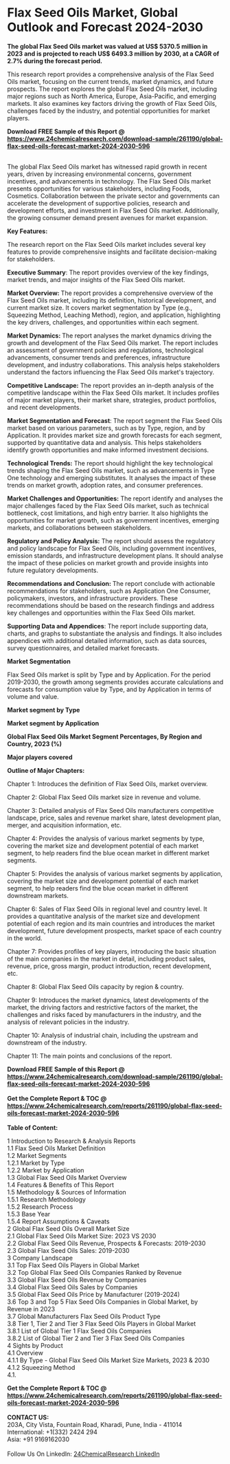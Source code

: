 <h1>Flax Seed Oils Market, Global Outlook and Forecast 2024-2030</h1><p><strong>The global Flax Seed Oils market was valued at US$ 5370.5 million in 2023 and is projected to reach US$ 6493.3 million by 2030, at a CAGR of 2.7% during the forecast period.</strong></p><p>
</p><p>This research report provides a comprehensive analysis of the Flax Seed Oils market, focusing on the current trends, market dynamics, and future prospects. The report explores the global Flax Seed Oils market, including major regions such as North America, Europe, Asia-Pacific, and emerging markets. It also examines key factors driving the growth of Flax Seed Oils, challenges faced by the industry, and potential opportunities for market players.</p><div><b>Download FREE Sample of this Report @ 
            <a href="https://www.24chemicalresearch.com/download-sample/261190/global-flax-seed-oils-forecast-market-2024-2030-596">
            https://www.24chemicalresearch.com/download-sample/261190/global-flax-seed-oils-forecast-market-2024-2030-596</a></b></div><br><p>
The global Flax Seed Oils market has witnessed rapid growth in recent years, driven by increasing environmental concerns, government incentives, and advancements in technology. The Flax Seed Oils market presents opportunities for various stakeholders, including Foods, Cosmetics. Collaboration between the private sector and governments can accelerate the development of supportive policies, research and development efforts, and investment in Flax Seed Oils market. Additionally, the growing consumer demand present avenues for market expansion.</p><p>
<strong>Key Features:</strong></p><p>
The research report on the Flax Seed Oils market includes several key features to provide comprehensive insights and facilitate decision-making for stakeholders.</p><p>
<strong>Executive Summary</strong>: The report provides overview of the key findings, market trends, and major insights of the Flax Seed Oils market.</p><p>
<strong>Market Overview: </strong>The report provides a comprehensive overview of the Flax Seed Oils market, including its definition, historical development, and current market size. It covers market segmentation by Type (e.g., Squeezing Method, Leaching Method), region, and application, highlighting the key drivers, challenges, and opportunities within each segment.</p><p>
<strong>Market Dynamics: </strong>The report analyses the market dynamics driving the growth and development of the Flax Seed Oils market. The report includes an assessment of government policies and regulations, technological advancements, consumer trends and preferences, infrastructure development, and industry collaborations. This analysis helps stakeholders understand the factors influencing the Flax Seed Oils market's trajectory.</p><p>
<strong>Competitive Landscape:</strong> The report provides an in-depth analysis of the competitive landscape within the Flax Seed Oils market. It includes profiles of major market players, their market share, strategies, product portfolios, and recent developments.</p><p>
<strong>Market Segmentation and Forecast</strong>: The report segment the Flax Seed Oils market based on various parameters, such as by Type, region, and by Application. It provides market size and growth forecasts for each segment, supported by quantitative data and analysis. This helps stakeholders identify growth opportunities and make informed investment decisions.</p><p>
<strong>Technological Trends:</strong> The report should highlight the key technological trends shaping the Flax Seed Oils market, such as advancements in Type One technology and emerging substitutes. It analyses the impact of these trends on market growth, adoption rates, and consumer preferences.</p><p>
<strong>Market Challenges and Opportunities:</strong> The report identify and analyses the major challenges faced by the Flax Seed Oils market, such as technical bottleneck, cost limitations, and high entry barrier. It also highlights the opportunities for market growth, such as government incentives, emerging markets, and collaborations between stakeholders.</p><p>
<strong>Regulatory and Policy Analysis:</strong> The report should assess the regulatory and policy landscape for Flax Seed Oils, including government incentives, emission standards, and infrastructure development plans. It should analyse the impact of these policies on market growth and provide insights into future regulatory developments.</p><p>
<strong>Recommendations and Conclusion: </strong>The report conclude with actionable recommendations for stakeholders, such as Application One Consumer, policymakers, investors, and infrastructure providers. These recommendations should be based on the research findings and address key challenges and opportunities within the Flax Seed Oils market.</p><p>
<strong>Supporting Data and Appendices</strong>: The report include supporting data, charts, and graphs to substantiate the analysis and findings. It also includes appendices with additional detailed information, such as data sources, survey questionnaires, and detailed market forecasts.</p><p>
<strong>Market Segmentation</strong></p><p>
Flax Seed Oils market is split by Type and by Application. For the period 2019-2030, the growth among segments provides accurate calculations and forecasts for consumption value by Type, and by Application in terms of volume and value.</p><p>
<strong>Market segment by Type</strong></p><p>
</p><p>
</p><p><strong>Market segment by Application</strong></p><p>
</p><p>
</p><p><strong>Global Flax Seed Oils Market Segment Percentages, By Region and Country, 2023 (%)</strong></p><p>
</p><p>
</p><p><strong>Major players covered</strong></p><p>
</p><p>
</p><p><strong>Outline of Major Chapters:</strong></p><p>
Chapter 1: Introduces the definition of Flax Seed Oils, market overview.</p><p>
Chapter 2: Global Flax Seed Oils market size in revenue and volume.</p><p>
Chapter 3: Detailed analysis of Flax Seed Oils manufacturers competitive landscape, price, sales and revenue market share, latest development plan, merger, and acquisition information, etc.</p><p>
Chapter 4: Provides the analysis of various market segments by type, covering the market size and development potential of each market segment, to help readers find the blue ocean market in different market segments.</p><p>
Chapter 5: Provides the analysis of various market segments by application, covering the market size and development potential of each market segment, to help readers find the blue ocean market in different downstream markets.</p><p>
Chapter 6: Sales of Flax Seed Oils in regional level and country level. It provides a quantitative analysis of the market size and development potential of each region and its main countries and introduces the market development, future development prospects, market space of each country in the world.</p><p>
Chapter 7: Provides profiles of key players, introducing the basic situation of the main companies in the market in detail, including product sales, revenue, price, gross margin, product introduction, recent development, etc.</p><p>
Chapter 8: Global Flax Seed Oils capacity by region &amp; country.</p><p>
Chapter 9: Introduces the market dynamics, latest developments of the market, the driving factors and restrictive factors of the market, the challenges and risks faced by manufacturers in the industry, and the analysis of relevant policies in the industry.</p><p>
Chapter 10: Analysis of industrial chain, including the upstream and downstream of the industry.</p><p>
Chapter 11: The main points and conclusions of the report.</p><div><b>Download FREE Sample of this Report @ 
            <a href="https://www.24chemicalresearch.com/download-sample/261190/global-flax-seed-oils-forecast-market-2024-2030-596">
            https://www.24chemicalresearch.com/download-sample/261190/global-flax-seed-oils-forecast-market-2024-2030-596</a></b></div><br><div><b>Get the Complete Report & TOC @ 
            <a href="https://www.24chemicalresearch.com/reports/261190/global-flax-seed-oils-forecast-market-2024-2030-596">
            https://www.24chemicalresearch.com/reports/261190/global-flax-seed-oils-forecast-market-2024-2030-596</a></b></div><br>
            <b>Table of Content:</b><p>1 Introduction to Research & Analysis Reports<br />
    1.1 Flax Seed Oils Market Definition<br />
    1.2 Market Segments<br />
        1.2.1 Market by Type<br />
        1.2.2 Market by Application<br />
    1.3 Global Flax Seed Oils Market Overview<br />
    1.4 Features & Benefits of This Report<br />
    1.5 Methodology & Sources of Information<br />
        1.5.1 Research Methodology<br />
        1.5.2 Research Process<br />
        1.5.3 Base Year<br />
        1.5.4 Report Assumptions & Caveats<br />
2 Global Flax Seed Oils Overall Market Size<br />
    2.1 Global Flax Seed Oils Market Size: 2023 VS 2030<br />
    2.2 Global Flax Seed Oils Revenue, Prospects & Forecasts: 2019-2030<br />
    2.3 Global Flax Seed Oils Sales: 2019-2030<br />
3 Company Landscape<br />
    3.1 Top Flax Seed Oils Players in Global Market<br />
    3.2 Top Global Flax Seed Oils Companies Ranked by Revenue<br />
    3.3 Global Flax Seed Oils Revenue by Companies<br />
    3.4 Global Flax Seed Oils Sales by Companies<br />
    3.5 Global Flax Seed Oils Price by Manufacturer (2019-2024)<br />
    3.6 Top 3 and Top 5 Flax Seed Oils Companies in Global Market, by Revenue in 2023<br />
    3.7 Global Manufacturers Flax Seed Oils Product Type<br />
    3.8 Tier 1, Tier 2 and Tier 3 Flax Seed Oils Players in Global Market<br />
        3.8.1 List of Global Tier 1 Flax Seed Oils Companies<br />
        3.8.2 List of Global Tier 2 and Tier 3 Flax Seed Oils Companies<br />
4 Sights by Product<br />
    4.1 Overview<br />
        4.1.1 By Type - Global Flax Seed Oils Market Size Markets, 2023 & 2030<br />
        4.1.2 Squeezing Method<br />
        4.1.</p><div><b>Get the Complete Report & TOC @ 
            <a href="https://www.24chemicalresearch.com/reports/261190/global-flax-seed-oils-forecast-market-2024-2030-596">
            https://www.24chemicalresearch.com/reports/261190/global-flax-seed-oils-forecast-market-2024-2030-596</a></b></div><br><b>CONTACT US:</b><br>
            203A, City Vista, Fountain Road, Kharadi, Pune, India - 411014<br>
            International: +1(332) 2424 294<br>
            Asia: +91 9169162030 <br><br>
            Follow Us On LinkedIn: <a href="https://www.linkedin.com/company/24chemicalresearch/">24ChemicalResearch LinkedIn</a>